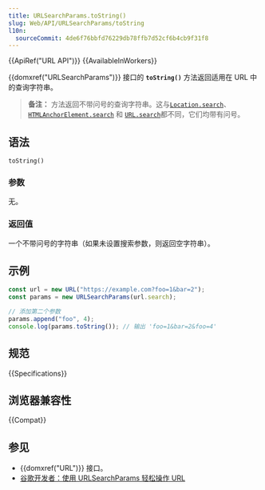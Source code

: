 ```yaml
---
title: URLSearchParams.toString()
slug: Web/API/URLSearchParams/toString
l10n:
  sourceCommit: 4de6f76bbfd76229db78ffb7d52cf6b4cb9f31f8
---
```


{{ApiRef("URL API")}} {{AvailableInWorkers}}

{{domxref("URLSearchParams")}} 接口的 **`toString()`** 方法返回适用在 URL 中的查询字符串。

> **备注：** 方法返回不带问号的查询字符串。这与[`Location.search`](/en-US/docs/Web/API/Location/search)、[`HTMLAnchorElement.search`](/en-US/docs/Web/API/HTMLAnchorElement/search) 和 [`URL.search`](/en-US/docs/Web/API/URL/search)都不同，它们均带有问号。

## 语法

```js-nolint
toString()
```

### 参数

无。

### 返回值

一个不带问号的字符串（如果未设置搜索参数，则返回空字符串）。

## 示例

```js
const url = new URL("https://example.com?foo=1&bar=2");
const params = new URLSearchParams(url.search);

// 添加第二个参数
params.append("foo", 4);
console.log(params.toString()); // 输出 'foo=1&bar=2&foo=4'
```

## 规范

{{Specifications}}

## 浏览器兼容性

{{Compat}}

## 参见

- {{domxref("URL")}} 接口。
- [谷歌开发者：使用 URLSearchParams 轻松操作 URL](https://developer.chrome.com/blog/urlsearchparams/)
